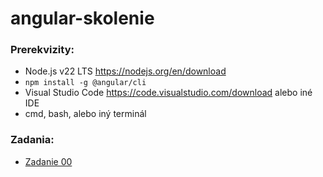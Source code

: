 # angular-skolenie

### Prerekvizity:

- Node.js v22 LTS https://nodejs.org/en/download
- `npm install -g @angular/cli`
- Visual Studio Code https://code.visualstudio.com/download alebo iné IDE
- cmd, bash, alebo iný terminál

### Zadania:

- [Zadanie 00](Zadanie00.md)

